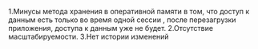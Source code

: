 1.Минусы метода хранения в оперативной памяти в том, что доступ к данным есть только во время одной сессии , 
после перезагрузки приложения, доступа к данным уже не будет.
2.Отсутствие масштабируемости.
3.Нет истории изменений
